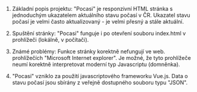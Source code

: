 1) Základní popis projektu:
"Pocasi" je responzivní HTML stránka s jednoduchým ukazatelem aktuálního stavu počasí v ČR. Ukazatel stavu počasí je velmi často aktualizovaný - je velmi přesný a stále aktuální.

2) Spuštění stránky:
"Pocasi" funguje i po otevření souboru index.html v prohlížeči (lokálně, v počítači).

3) Známé problémy:
Funkce stránky korektně nefungují ve web. prohlížečích "Microsoft Internet explorer". Je možné, že tyto prohlížeče neumí korektně interpretovat moderní typ Javascriptu (domněnka).

4) "Pocasi" vzniklo za použití javascriptového frameworku Vue.js. Data o stavu počasí jsou sbírány z veřejně dostupného souboru typu "JSON".
